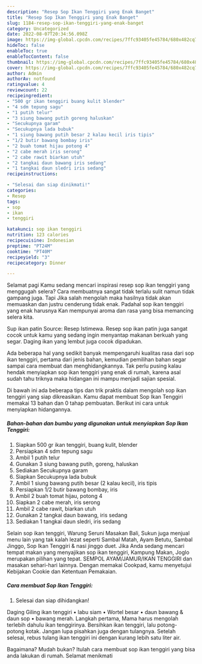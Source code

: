 ```yaml
---
description: "Resep Sop Ikan Tenggiri yang Enak Banget"
title: "Resep Sop Ikan Tenggiri yang Enak Banget"
slug: 1184-resep-sop-ikan-tenggiri-yang-enak-banget
category: Uncategorized
date: 2022-08-07T20:34:56.098Z
image: https://img-global.cpcdn.com/recipes/7ffc93405fe45784/680x482cq70/sop-ikan-tenggiri-foto-resep-utama.jpg
hideToc: false
enableToc: true
enableTocContent: false
thumbnail: https://img-global.cpcdn.com/recipes/7ffc93405fe45784/680x482cq70/sop-ikan-tenggiri-foto-resep-utama.jpg
cover: https://img-global.cpcdn.com/recipes/7ffc93405fe45784/680x482cq70/sop-ikan-tenggiri-foto-resep-utama.jpg
author: Admin
authorAv: notfound
ratingvalue: 4
reviewcount: 22
recipeingredient:
- "500 gr ikan tenggiri buang kulit blender"
- "4 sdm tepung sagu"
- "1 putih telur"
- "3 siung bawang putih goreng haluskan"
- "Secukupnya garam"
- "Secukupnya lada bubuk"
- "1 siung bawang putih besar 2 kalau kecil iris tipis"
- "1/2 butir bawang bombay iris"
- "2 buah tomat hijau potong 4"
- "2 cabe merah iris serong"
- "2 cabe rawit biarkan utuh"
- "2 tangkai daun bawang iris sedang"
- "1 tangkai daun sledri iris sedang"
recipeinstructions:

- "Selesai dan siap dinikmati!"
categories:
- Resep
tags:
- sop
- ikan
- tenggiri

katakunci: sop ikan tenggiri 
nutrition: 123 calories
recipecuisine: Indonesian
preptime: "PT24M"
cooktime: "PT40M"
recipeyield: "3"
recipecategory: Dinner

---
```



Selamat pagi Kamu sedang mencari inspirasi resep sop ikan tenggiri yang menggugah selera? Cara membuatnya sangat tidak terlalu sulit namun tidak gampang juga. Tapi Jika salah mengolah maka hasilnya tidak akan memuaskan dan justru cenderung tidak enak. Padahal sop ikan tenggiri yang enak harusnya Kan mempunyai aroma dan rasa yang bisa memancing selera kita.


Sup ikan patin Source: Resep Istimewa. Resep sop ikan patin juga sangat cocok untuk kamu yang sedang ingin menyantap makanan berkuah yang segar. Daging ikan yang lembut juga cocok dipadukan.

Ada beberapa hal yang sedikit banyak mempengaruhi kualitas rasa dari sop ikan tenggiri, pertama dari jenis bahan, kemudian pemilihan bahan segar sampai cara membuat dan menghidangkannya. Tak perlu pusing kalau hendak menyiapkan sop ikan tenggiri yang enak di rumah, karena asal sudah tahu triknya maka hidangan ini mampu menjadi sajian spesial.


Di bawah ini ada beberapa tips dan trik praktis dalam mengolah sop ikan tenggiri yang siap dikreasikan. Kamu dapat membuat Sop Ikan Tenggiri memakai 13 bahan dan 0 tahap pembuatan. Berikut ini cara untuk menyiapkan hidangannya.

<!--inarticleads1-->

##### Bahan-bahan dan bumbu yang digunakan untuk menyiapkan Sop Ikan Tenggiri:

1. Siapkan 500 gr ikan tenggiri, buang kulit, blender
1. Persiapkan 4 sdm tepung sagu
1. Ambil 1 putih telur
1. Gunakan 3 siung bawang putih, goreng, haluskan
1. Sediakan Secukupnya garam
1. Siapkan Secukupnya lada bubuk
1. Ambil 1 siung bawang putih besar (2 kalau kecil), iris tipis
1. Persiapkan 1/2 butir bawang bombay, iris
1. Ambil 2 buah tomat hijau, potong 4
1. Siapkan 2 cabe merah, iris serong
1. Ambil 2 cabe rawit, biarkan utuh
1. Gunakan 2 tangkai daun bawang, iris sedang
1. Sediakan 1 tangkai daun sledri, iris sedang


Selain sop ikan tenggiri, Warung Seruni Masakan Bali, Sukun juga menjual menu lain yang tak kalah lezat seperti Sambal Matah, Ayam Betutu, Sambal Jinggo, Sop Ikan Tenggiri &amp; nasi jinggo duet. Jika Anda sedang mencari tempat makan yang menyajikan sop ikan tenggiri, Kampung Makan, Joglo merupakan pilihan yang tepat. SEMPOL AYAM/JAMUR/IKAN TENGGIRI dan masakan sehari-hari lainnya. Dengan memakai Cookpad, kamu menyetujui Kebijakan Cookie dan Ketentuan Pemakaian. 

<!--inarticleads2-->

##### Cara membuat Sop Ikan Tenggiri:


1. Selesai dan siap dihidangkan!

Daging Giling ikan tenggiri • labu siam • Wortel besar • daun bawang &amp; daun sop • bawang merah. Langkah pertama, Mama harus mengolah terlebih dahulu ikan tenggirinya. Bersihkan ikan tenggiri, lalu potong- potong kotak. Jangan lupa pisahkan juga dengan tulangnya. Setelah selesai, rebus tulang ikan tenggiri ini dengan kurang lebih satu liter air. 

Bagaimana? Mudah bukan? Itulah cara membuat sop ikan tenggiri yang bisa anda lakukan di rumah. Selamat menikmati
